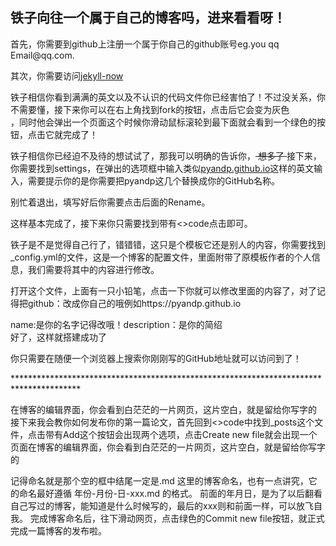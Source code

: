 <h2>铁子向往一个属于自己的博客吗，进来看看呀！</h2>
<p>
首先，你需要到github上注册一个属于你自己的github账号eg.you qq Email@qq.com.
</d>
<p>
其次，你需要访问<a href="https://github.com/barryclark/jekyll-now ">jekyll-now</a>
</p>
<p>
铁子相信你看到满满的英文以及不认识的代码文件你已经害怕了！不过没关系，你不需要懂，接下来你可以在右上角找到fork的按钮，点击后它会变为灰色<br>，同时他会弹出一个页面这个时候你滑动鼠标滚轮到最下面就会看到一个绿色的按钮，点击它就完成了！
</p>
<p>
铁子相信你已经迫不及待的想试试了，那我可以明确的告诉你，<del> 想多了 </del>接下来，你需要找到settings，在弹出的选项框中输入类似<a href="https://pyandp.github.io">pyandp.github.io</a>这样的英文输入，需要提示你的是你需要把pyandp这几个替换成你的GitHub名称。
</p>
<p>
别忙着退出，填写好后你需要点击后面的Rename。
</p>
<p>
这样基本完成了，接下来你只需要找到带有<>code点击即可。
</p>
<p>
铁子是不是觉得自己行了，错错错，这只是个模板它还是别人的内容，你需要找到_config.yml的文件，这是一个博客的配置文件，里面附带了原模板作者的个人信息，我们需要将其中的内容进行修改。
</p>
<p>
打开这个文件，上面有一只小铅笔，点击一下你就可以修改里面的内容了，对了记得把github：改成你自己的哦例如https://pyandp.github.io
</p>
<p>name:是你的名字记得改哦！description：是你的简绍
<br>好了，这样就搭建成功了</p>
<p>你只需要在随便一个浏览器上搜索你刚刚写的GitHub地址就可以访问到了！</p>
<p>***************************************************************************************</p>
<p>在博客的编辑界面，你会看到白茫茫的一片网页，这片空白，就是留给你写字的
接下来我会教你如何发布你的第一篇论文，首先回到<>code中找到_posts这个文件，点击带有Add这个按钮会出现两个选项，点击Create new file就会出现一个页面在博客的编辑界面，你会看到白茫茫的一片网页，这片空白，就是留给你写字的
</p>
<p>
记得命名就是那个空的框中结尾一定是.md
这里的博客命名，也有一点讲究，它的命名最好遵循 年份-月份-日-xxx.md 的格式。
前面的年月日，是为了以后翻看自己写过的博客，能知道是什么时候写的，最后的xxx则和前面一样，可以放飞自我。
完成博客命名后，往下滑动网页，点击绿色的Commit new file按钮，就正式完成一篇博客的发布啦。
</p>
